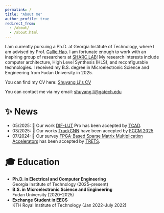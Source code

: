 ```yaml
---
permalink: /
title: "About me"
author_profile: true
redirect_from: 
  - /about/
  - /about.html
---
```


I am currently pursuing a Ph.D. at Georgia Institute of Technology, where I am advised by Prof. [Callie Hao](https://sites.gatech.edu/ece-callie/). I am fortunate enough to work with an inspiring group of researchers at [SHARC LAB](https://sharclab.ece.gatech.edu/)! My research interests include computer architecture, High Level Synthesis (HLS), and reconfigurable technologies. I received my B.S. degree in Microelectronic Science and Engineering from Fudan University in 2025.

You can find my CV here: [Shuyang Li's CV](../files/CV_sept2025.pdf)

You can contact me via my email: shuyang.li@gatech.edu

✨ News
======
- 05/2025: 🎉 Our work [DIF-LUT](https://ieeexplore.ieee.org/document/11023583) Pro has been accepted by [TCAD](https://ieeexplore.ieee.org/xpl/RecentIssue.jsp?punumber=43).
- 03/2025: 🎉 Our works [TrackGNN](https://ieeexplore.ieee.org/document/11008968) have been accepted by [FCCM 2025](https://www.fccm.org/).
- 07/2024: 🎉 Our survey [FPGA-Based Sparse Matrix Multiplication Accelerators](https://dl.acm.org/doi/10.1145/3687480) has been accepted by [TRETS](https://dl.acm.org/journal/trets).

🎓 Education
====
- **Ph.D. in Electrical and Computer Engineering**<br>
  Georgia Institute of Technology (2025–present)
- **B.S. in Microelectronic Science and Engineering**<br>
  Fudan University (2020–2025)
- **Exchange Student in EECS**<br>
  KTH Royal Institute of Technology (Jan 2022-July 2022)

